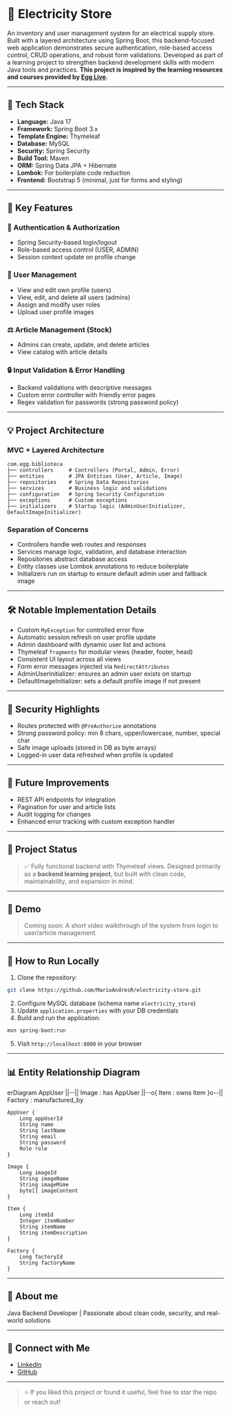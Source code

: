 # 🔌 Electricity Store

An inventory and user management system for an electrical supply store. Built with a layered architecture using Spring Boot, this backend-focused web application demonstrates secure authentication, role-based access control, CRUD operations, and robust form validations. Developed as part of a learning project to strengthen backend development skills with modern Java tools and practices. **This project is inspired by the learning resources and courses provided by [Egg Live](https://www.linkedin.com/company/egglive/).**

---

## 🧱 Tech Stack

* **Language:** Java 17
* **Framework:** Spring Boot 3.x
* **Template Engine:** Thymeleaf
* **Database:** MySQL
* **Security:** Spring Security
* **Build Tool:** Maven
* **ORM:** Spring Data JPA + Hibernate
* **Lombok:** For boilerplate code reduction
* **Frontend:** Bootstrap 5 (minimal, just for forms and styling)

---

## 🚀 Key Features

### 🔑 Authentication & Authorization

* Spring Security-based login/logout
* Role-based access control (USER, ADMIN)
* Session context update on profile change

### 👤 User Management

* View and edit own profile (users)
* View, edit, and delete all users (admins)
* Assign and modify user roles
* Upload user profile images

### ⚖️ Article Management (Stock)

* Admins can create, update, and delete articles
* View catalog with article details

### 🔒 Input Validation & Error Handling

* Backend validations with descriptive messages
* Custom error controller with friendly error pages
* Regex validation for passwords (strong password policy)

---

## 💡 Project Architecture

### MVC + Layered Architecture

```
com.egg.biblioteca
├── controllers     # Controllers (Portal, Admin, Error)
├── entities        # JPA Entities (User, Article, Image)
├── repositories    # Spring Data Repositories
├── services        # Business logic and validations
├── configuration   # Spring Security Configuration
├── exceptions      # Custom exceptions
├── initializers    # Startup logic (AdminUserInitializer, DefaultImageInitializer)
```

### Separation of Concerns

* Controllers handle web routes and responses
* Services manage logic, validation, and database interaction
* Repositories abstract database access
* Entity classes use Lombok annotations to reduce boilerplate
* Initializers run on startup to ensure default admin user and fallback image

---

## 🛠️ Notable Implementation Details

* Custom `MyException` for controlled error flow
* Automatic session refresh on user profile update
* Admin dashboard with dynamic user list and actions
* Thymeleaf `fragments` for modular views (header, footer, head)
* Consistent UI layout across all views
* Form error messages injected via `RedirectAttributes`
* AdminUserInitializer: ensures an admin user exists on startup
* DefaultImageInitializer: sets a default profile image if not present

---

## 🚫 Security Highlights

* Routes protected with `@PreAuthorize` annotations
* Strong password policy: min 8 chars, upper/lowercase, number, special char
* Safe image uploads (stored in DB as byte arrays)
* Logged-in user data refreshed when profile is updated

---

## 🔄 Future Improvements

* REST API endpoints for integration
* Pagination for user and article lists
* Audit logging for changes
* Enhanced error tracking with custom exception handler

---

## 📍 Project Status

> ✅ Fully functional backend with Thymeleaf views. Designed primarily as a **backend learning project**, but built with clean code, maintainability, and expansion in mind.

---

## 📲 Demo

> Coming soon: A short video walkthrough of the system from login to user/article management.

---

## 🚀 How to Run Locally

1. Clone the repository:

```bash
git clone https://github.com/MarioAndresR/electricity-store.git
```

2. Configure MySQL database (schema name `electricity_store`)
3. Update `application.properties` with your DB credentials
4. Build and run the application:

```bash
mvn spring-boot:run
```

5. Visit `http://localhost:8080` in your browser

---

## 📊 Entity Relationship Diagram

erDiagram
    AppUser ||--|| Image : has
    AppUser ||--o{ Item : owns
    Item }o--|| Factory : manufactured_by

    AppUser {
        Long appUserId
        String name
        String lastName
        String email
        String password
        Role role
    }

    Image {
        Long imageId
        String imageName
        String imageMime
        byte[] imageContent
    }

    Item {
        Long itemId
        Integer itemNumber
        String itemName
        String itemDescription
    }

    Factory {
        Long factoryId
        String factoryName
    }

---

## 💼 About me

Java Backend Developer | Passionate about clean code, security, and real-world solutions

---

## 🔗 Connect with Me

* [LinkedIn](https://www.linkedin.com/in/marandresro)
* [GitHub](https://github.com/MarioAndresR)

---

> ⭐ If you liked this project or found it useful, feel free to star the repo or reach out!

